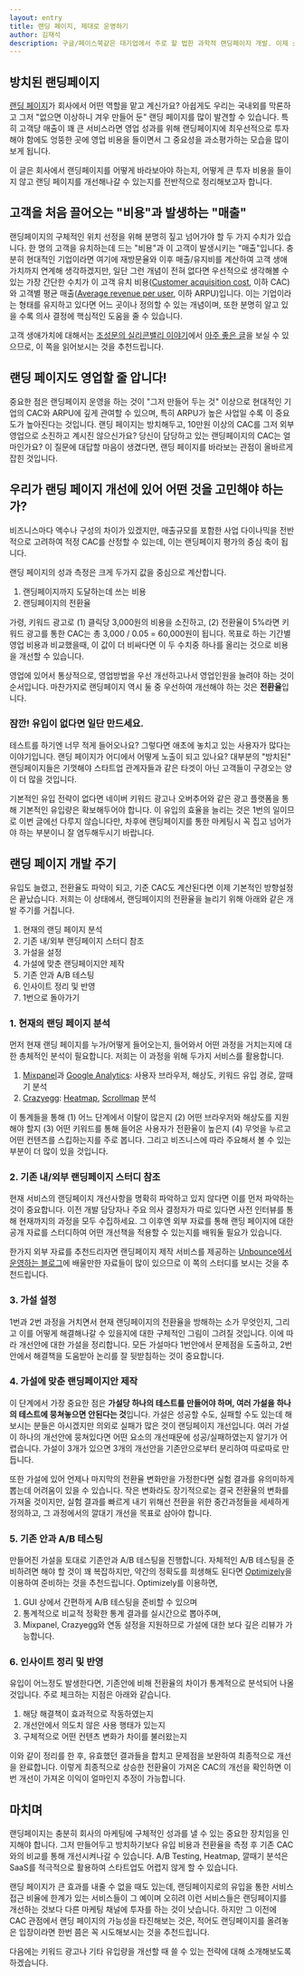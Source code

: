 ```yaml
---
layout: entry
title: 랜딩 페이지, 제대로 운영하기
author: 김재석
description: 구글/페이스북같은 대기업에서 주로 할 법한 과학적 랜딩페이지 개발. 이제 스타트업도 쉽게 할 수 있습니다. 스포카가 하는 랜딩페이지 개발 과정을 소개합니다.
---
```


## 방치된 랜딩페이지

[랜딩 페이지](http://ko.wikipedia.org/wiki/%EB%9E%9C%EB%94%A9_%ED%8E%98%EC%9D%B4%EC%A7%80_%EC%B5%9C%EC%A0%81%ED%99%94)가 회사에서 어떤 역할을 맡고 계신가요? 아쉽게도 우리는 국내외를 막론하고 그저 "없으면 이상하니 겨우 만들어 둔" 랜딩 페이지를 많이 발견할 수 있습니다. 특히 고객당 매출이 꽤 큰 서비스라면 영업 성과를 위해 랜딩페이지에 최우선적으로 투자해야 함에도 엉뚱한 곳에 영업 비용을 들이면서 그 중요성을 과소평가하는 모습을 많이 보게 됩니다.

이 글은 회사에서 랜딩페이지를 어떻게 바라보아야 하는지, 어떻게 큰 투자 비용을 들이지 않고 랜딩 페이지를 개선해나갈 수 있는지를 전반적으로 정리해보고자 합니다.

## 고객을 처음 끌어오는 "비용"과 발생하는 "매출"

랜딩페이지의 구체적인 위치 선정을 위해 분명히 짚고 넘어가야 할 두 가지 수치가 있습니다. 한 명의 고객을 유치하는데 드는 "비용"과 이 고객이 발생시키는 "매출"입니다. 충분히 현대적인 기업이라면 여기에 재방문율와 이후 매출/유지비를 계산하여 고객 생애 가치까지 연계해 생각하겠지만, 일단 그런 개념이 전혀 없다면 우선적으로 생각해볼 수 있는 가장 간단한 수치가 이 고객 유치 비용([Customer acquisition cost](http://en.wikipedia.org/wiki/Customer_acquisition_cost), 이하 CAC)와 고객별 평균 매출([Average revenue per user](http://en.wikipedia.org/wiki/Average_revenue_per_user), 이하 ARPU)입니다. 이는 기업이라는 형태를 유지하고 있다면 어느 곳이나 정의할 수 있는 개념이며, 또한 분명히 알고 있을 수록 의사 결정에 핵심적인 도움을 줄 수 있습니다.

고객 생애가치에 대해서는 [조성문의 실리콘밸리 이야기](http://sungmooncho.com/)에서 [아주 좋은 글](http://sungmooncho.com/2011/11/21/customer-lifetime-value/)을 보실 수 있으므로, 이 쪽을 읽어보시는 것을 추천드립니다.

## 랜딩 페이지도 영업할 줄 압니다!

중요한 점은 랜딩페이지 운영을 하는 것이 "그저 만들어 두는 것" 이상으로 현대적인 기업의 CAC와 ARPU에 깊게 관여할 수 있으며, 특히 ARPU가 높은 사업일 수록 이 중요도가 높아진다는 것입니다. 랜딩 페이지는 방치해두고, 10만원 이상의 CAC를 그저 외부 영업으로 소진하고 계시진 않으신가요? 당신이 담당하고 있는 랜딩페이지의 CAC는 얼마인가요? 이 질문에 대답할 마음이 생겼다면, 랜딩 페이지를 바라보는 관점이 올바르게 잡힌 것입니다.

## 우리가 랜딩 페이지 개선에 있어 어떤 것을 고민해야 하는가?

비즈니스마다 액수나 구성의 차이가 있겠지만, 매출규모를 포함한 사업 다이나믹을 전반적으로 고려하여 적정 CAC를 산정할 수 있는데, 이는 랜딩페이지 평가의 중심 축이 됩니다.

랜딩 페이지의 성과 측정은 크게 두가지 값을 중심으로 계산합니다.

  1. 랜딩페이지까지 도달하는데 쓰는 비용
  2. 랜딩페이지의 전환율

가령, 키워드 광고로 (1) 클릭당 3,000원의 비용을 소진하고, (2) 전환율이 5%라면 키워드 광고를 통한 CAC는 총 3,000 / 0.05 = 60,000원이 됩니다. 목표로 하는 기간별 영업 비용과 비교했을때, 이 값이 더 비싸다면 이 두 수치중 하나를 올리는 것으로 비용을 개선할 수 있습니다.

영업에 있어서 통상적으로, 영업방법을 우선 개선하고나서 영업인원을 늘려야 하는 것이 순서입니다. 마찬가지로 랜딩페이지 역시 둘 중 우선하여 개선해야 하는 것은 **전환율**입니다.

### 잠깐! 유입이 없다면 일단 만드세요.

테스트를 하기엔 너무 적게 들어오나요? 그렇다면 애초에 놓치고 있는 사용자가 많다는 이야기입니다. 랜딩 페이지가 어디에서 어떻게 노출이 되고 있나요? 대부분의 "방치된" 랜딩페이지들은 기껏해야 스타트업 관계자들과 같은 타겟이 아닌 고객들이 구경오는 양이 더 많을 것입니다.

기본적인 유입 전략이 없다면 네이버 키워드 광고나 오버추어와 같은 광고 플랫폼을 통해 기본적인 유입량은 확보해두어야 합니다. 이 유입의 효율을 늘리는 것은 1번의 일이므로 이번 글에선 다루지 않습니다만, 차후에 랜딩페이지를 통한 마케팅시 꼭 집고 넘어가야 하는 부분이니 잘 염두해두시기 바랍니다.

## 랜딩 페이지 개발 주기

유입도 늘렸고, 전환율도 파악이 되고, 기준 CAC도 계산된다면 이제 기본적인 방향설정은 끝났습니다. 저희는 이 상태에서, 랜딩페이지의 전환율을 늘리기 위해 아래와 같은 개발 주기를 거칩니다.

  1. 현재의 랜딩 페이지 분석
  2. 기존 내/외부 랜딩페이지 스터디 참조
  3. 가설을 설정
  4. 가설에 맞춘 랜딩페이지안 제작
  5. 기존 안과 A/B 테스팅
  6. 인사이트 정리 및 반영
  7. 1번으로 돌아가기

### 1. 현재의 랜딩 페이지 분석

먼저 현재 랜딩 페이지를 누가/어떻게 들어오는지, 들어와서 어떤 과정을 거치는지에 대한 총체적인 분석이 필요합니다. 저희는 이 과정을 위해 두가지 서비스를 활용합니다.

  1. [Mixpanel](http://mixpanel.com/)과 [Google Analytics](https://www.google.com/analytics): 사용자 브라우저, 해상도, 키워드 유입 경로, 깔때기 분석
  2. [Crazyegg](http://crazyegg.com/): [Heatmap](http://en.wikipedia.org/wiki/Heat_map), [Scrollmap](http://www.crazyegg.com/training_center/tutorial/Scrollmaps) 분석

  이 통계들을 통해 (1) 어느 단계에서 이탈이 많은지 (2) 어떤 브라우저와 해상도를 지원해야 할지 (3) 어떤 키워드를 통해 들어온 사용자가 전환율이 높은지 (4) 무엇을 누르고 어떤 컨텐츠를 스킵하는지를 주로 봅니다. 그리고 비즈니스에 따라 주요해서 볼 수 있는 부분이 더 많이 있을 것입니다.

### 2. 기존 내/외부 랜딩페이지 스터디 참조

현재 서비스의 랜딩페이지 개선사항을 명확히 파악하고 있지 않다면 이를 먼저 파악하는 것이 중요합니다. 이전 개발 담당자나 주요 의사 결정자가 따로 있다면 사전 인터뷰를 통해 현재까지의 과정을 모두 수집하세요. 그 이후엔 외부 자료를 통해 랜딩 페이지에 대한 공개 자료를 스터디하여 어떤 개선책을 적용할 수 있는지를 배워둘 필요가 있습니다.

한가지 외부 자료를 추천드리자면 랜딩페이지 제작 서비스를 제공하는 [Unbounce에서 운영하는 블로그](http://unbounce.com/blog/)에 배울만한 자료들이 많이 있으므로 이 쪽의 스터디를 보시는 것을 추천드립니다.

### 3. 가설 설정

1번과 2번 과정을 거치면서 현재 랜딩페이지의 전환율을 방해하는 소가 무엇인지, 그리고 이를 어떻게 해결해나갈 수 있을지에 대한 구체적인 그림이 그려질 것입니다. 이에 따라 개선안에 대한 가설을 정리합니다. 모든 가설마다 1번안에서 문제점을 도출하고, 2번안에서 해결책을 도움받아 논리를 잘 뒷받침하는 것이 중요합니다.

### 4. 가설에 맞춘 랜딩페이지안 제작

이 단계에서 가장 중요한 점은 **가설당 하나의 테스트를 만들어야 하며, 여러 가설을 하나의 테스트에 뭉쳐놓으면 안된다는 것**입니다. 가설은 성공할 수도, 실패할 수도 있는데 해보시는 분들은 아시겠지만 의외로 실패가 많은 것이 랜딩페이지 개선입니다. 여러 가설이 하나의 개선안에 뭉쳐있다면 어떤 요소의 개선때문에 성공/실패하였는지 알기가 어렵습니다. 가설이 3개가 있으면 3개의 개선안을 기존안으로부터 분리하여 따로따로 만듭니다.

또한 가설에 있어 언제나 마지막의 전환율 변화만을 가정한다면 실험 결과를 유의미하게 뽑는데 어려움이 있을 수 있습니다. 작은 변화라도 장기적으로는 결국 전환율의 변화를 가져올 것이지만, 실험 결과를 빠르게 내기 위해선 전환을 위한 중간과정들을 세세하게 정의하고, 그 과정에서의 깔대기 개선을 목표로 삼아야 합니다.

### 5. 기존 안과 A/B 테스팅

만들어진 가설을 토대로 기존안과 A/B 테스팅을 진행합니다. 자체적인 A/B 테스팅을 준비하려면 해야 할 것이 꽤 복잡하지만, 약간의 정확도를 희생해도 된다면 [Optimizely](http://optimizely.com/)을 이용하여 준비하는 것을 추천드립니다. Optimizely를 이용하면,

  1. GUI 상에서 간편하게 A/B 테스팅을 준비할 수 있으며
  2. 통계적으로 비교적 정확한 통계 결과를 실시간으로 뽑아주며,
  3. Mixpanel, Crazyegg와 연동 설정을 지원하므로 가설에 대한 보다 깊은 리뷰가 가능합니다.

### 6. 인사이트 정리 및 반영

유입이 어느정도 발생한다면, 기존안에 비해 전환율의 차이가 통계적으로 분석되어 나올 것입니다. 주로 체크하는 지점은 아래와 같습니다.

  1. 해당 해결책이 효과적으로 작동하였는지
  2. 개선안에서 의도치 않은 사용 행태가 있는지
  3. 구체적으로 어떤 컨텐츠 변화가 차이를 불러왔는지

이와 같이 정리를 한 후, 유효했던 결과들을 합치고 문제점을 보완하여 최종적으로 개선을 완료합니다. 이렇게 최종적으로 상승한 전환율이 가져온 CAC의 개선을 확인하면 이번 개선이 가져온 이익이 얼마인지 추정이 가능합니다.

## 마치며

랜딩페이지는 충분히 회사의 마케팅에 구체적인 성과를 낼 수 있는 중요한 장치임을 인지해야 합니다. 그저 만들어두고 방치하기보다 유입 비용과 전환율을 측정 후 기존 CAC와의 비교를 통해 개선시켜나갈 수 있습니다. A/B Testing, Heatmap, 깔때기 분석은 SaaS를 적극적으로 활용하여 스타트업도 어렵지 않게 할 수 있습니다.

랜딩 페이지가 큰 효과를 내줄 수 없을 때도 있는데, 랜딩페이지로의 유입을 통한 서비스 접근 비율에 한계가 있는 서비스들이 그 예이며 오히려 이런 서비스들은 랜딩페이지를 개선하는 것보다 다른 마케팅 채널에 투자를 하는 것이 낫습니다. 하지만 그 이전에 CAC 관점에서 랜딩 페이지의 가능성을 타진해보는 것은, 적어도 랜딩페이지를 올려놓은 입장이라면 한번 쯤은 꼭 시도해보시는 것을 추천드립니다.

다음에는 키워드 광고나 기타 유입량을 개선할 때 쓸 수 있는 전략에 대해 소개해보도록 하겠습니다.
